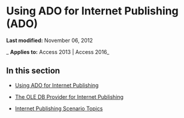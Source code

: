 
# Using ADO for Internet Publishing (ADO)

 **Last modified:** November 06, 2012

 _ **Applies to:** Access 2013 | Access 2016_

## In this section


- [Using ADO for Internet Publishing](1e829783-fc12-e303-6f12-2df1ca96cb0f.md)
    
- [The OLE DB Provider for Internet Publishing](864e5ece-0f50-5d88-4c40-f951b2a2eded.md)
    
- [Internet Publishing Scenario Topics](0b16d2de-697c-44fc-bdf2-2b7b79cfa388.md)
    
